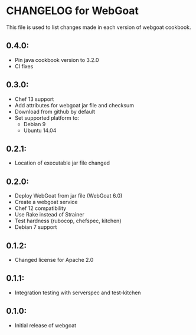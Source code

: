 # CHANGELOG for WebGoat

This file is used to list changes made in each version of webgoat cookbook.

## 0.4.0:

* Pin java cookbook version to 3.2.0
* CI fixes

## 0.3.0:

* Chef 13 support
* Add attributes for webgoat jar file and checksum
* Download from github by default
* Set supported platform to:
  - Debian 9
  - Ubuntu 14.04

## 0.2.1:

* Location of executable jar file changed

## 0.2.0:

* Deploy WebGoat from jar file (WebGoat 6.0)
* Create a webgoat service
* Chef 12 compatibility
* Use Rake instead of Strainer
* Test hardness (rubocop, chefspec, kitchen)
* Debian 7 support

## 0.1.2:

* Changed license for Apache 2.0

## 0.1.1:

* Integration testing with serverspec and test-kitchen

## 0.1.0:

* Initial release of webgoat
